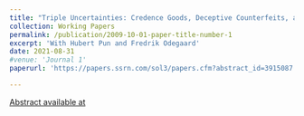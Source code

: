 ```yaml
---
title: "Triple Uncertainties: Credence Goods, Deceptive Counterfeits, and Fake Product Reviews"
collection: Working Papers
permalink: /publication/2009-10-01-paper-title-number-1
excerpt: 'With Hubert Pun and Fredrik Odegaard'
date: 2021-08-31
#venue: 'Journal 1'
paperurl: 'https://papers.ssrn.com/sol3/papers.cfm?abstract_id=3915087'

---
```



[Abstract available at](https://papers.ssrn.com/sol3/papers.cfm?abstract_id=3915087)

